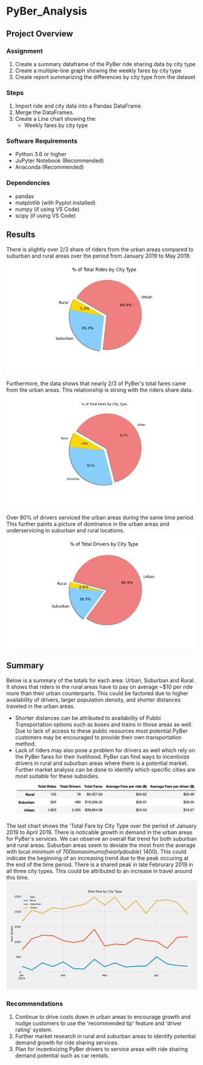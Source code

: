 # PyBer_Analysis

## Project Overview

### Assignment
1. Create a summary dataframe of the PyBer ride sharing data by city type
2. Create a multiple-line graph showing the weekly fares by city type
3. Create report summarizing the differences by city type from the dataset

### Steps

1. Import ride and city data into a Pandas DataFrame.
2. Merge the DataFrames.
3. Create a Line chart showing the:
    - Weekly fares by city type
    
### Software Requirements
- Python 3.6 or higher
- JuPyter Notebook (Recommended)
- Anaconda (Recommended)

### Dependencies
- pandas
- matplotlib (with Pyplot installed)
- numpy (if using VS Code)
- scipy (if using VS Code)

## Results 
There is slightly over 2/3 share of riders from the urban areas compared to suburban and rural areas over the period from January 2019 to May 2019.  
![Total Riders by Area](https://github.com/srfassihi/PyBer_Analysis/blob/d38391777d4b1003a0bf864a01a6e1404c893045/analysis/Fig6.png)

Furthermore, the data shows that nearly 2/3 of PyBer's total fares came from the urban areas. This relationship is strong with the riders share data.
![Total Fares by Area](https://github.com/srfassihi/PyBer_Analysis/blob/d38391777d4b1003a0bf864a01a6e1404c893045/analysis/Fig5.png)

Over 80% of drivers serviced the urban areas during the same time period. This further paints a picture of dominance in the urban areas and underservicing in suburban and rural locations.
![Total Drivers by Area](https://github.com/srfassihi/PyBer_Analysis/blob/d38391777d4b1003a0bf864a01a6e1404c893045/analysis/Fig7.png)

## Summary
Below is a summary of the totals for each area: Urban, Suburban and Rural. It shows that riders in the rural areas have to pay on average ~$10 per ride more than their urban counterparts. This could be factored due to higher availability of drivers, larger population density, and shorter distances traveled in the urban areas. 
- Shorter distances can be attributed to availability of Public Transportation options such as buses and trains in those areas as well. Due to lack of access to these public resources most potential PyBer customers may be encouraged to provide their own transportation method. 
- Lack of riders may also pose a problem for drivers as well which rely on the PyBer fares for their livelihood. PyBer can find ways to incentivize drivers in rural and suburban areas where there is a potential market. Further market analysis can be done to identify which specific cities are most suitable for these subsidies.
![Summary DataFrame](https://github.com/srfassihi/PyBer_Analysis/blob/e994fc5b32c6c37cd3e7795f854b919a36e0a73d/analysis/Summary%20df.png)

The last chart shows the 'Total Fare by City Type over the period of January 2019 to April 2019. There is noticable growth in demand in the urban areas for PyBer's services. We can observe an overall flat trend for both suburban and rural areas. Suburban areas seem to deviate the most from the average with local minimum of $700 to maximum of nearly double (~$1400). This could indicate the beginning of an increasing trend due to the peak occuring at the end of the time period. There is a shared peak in late Februrary 2019 in all three city types. This could be attributed to an increase in travel around this time.
![Total Fare by City Type](https://github.com/srfassihi/PyBer_Analysis/blob/1563415459f637fce750e4ecb8777f4687103d04/analysis/PyBer_fare_summary.png)

### Recommendations
1. Continue to drive costs down in urban areas to encourage growth and nudge customers to use the 'recommended tip' feature and 'driver rating' system.
2. Further market research in rural and suburban areas to identify potential demand growth for ride sharing services.
3. Plan for incentivizing PyBer drivers to service areas with ride sharing demand potential such as car rentals.

